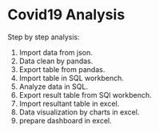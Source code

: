 # Covid19 Analysis
Step by step analysis:
1. Import data from json.
2. Data clean by pandas.
3. Export table from pandas.
4. Import table in SQL workbench.
5. Analyze data in SQL.
6. Export result table from SQl workbench.
7. Import resultant table in excel.
8. Data visualization by charts in excel.
9. prepare dashboard in excel.
















